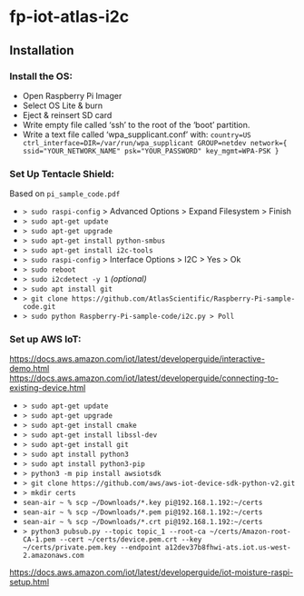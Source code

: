 # fp-iot-atlas-i2c

## Installation

### Install the OS:
- Open Raspberry Pi Imager
- Select OS Lite & burn
- Eject & reinsert SD card
- Write empty file called ‘ssh’ to the root of the ‘boot’ partition.
- Write a text file called ‘wpa_supplicant.conf’ with:
``
country=US
ctrl_interface=DIR=/var/run/wpa_supplicant GROUP=netdev
network={
  ssid="YOUR_NETWORK_NAME"
  psk="YOUR_PASSWORD"
  key_mgmt=WPA-PSK
}
``

### Set Up Tentacle Shield:
Based on `pi_sample_code.pdf`
- `> sudo raspi-config` > Advanced Options > Expand Filesystem > Finish
- `> sudo apt-get update`
- `> sudo apt-get upgrade`
- `> sudo apt-get install python-smbus`
- `> sudo apt-get install i2c-tools`
- `> sudo raspi-config` > Interface Options > I2C > Yes > Ok
- `> sudo reboot`
- `> sudo i2cdetect -y 1` _(optional)_
- `> sudo apt install git`
- `> git clone https://github.com/AtlasScientific/Raspberry-Pi-sample-code.git`
- `> sudo python Raspberry-Pi-sample-code/i2c.py > Poll`
		
### Set up AWS IoT:
https://docs.aws.amazon.com/iot/latest/developerguide/interactive-demo.html
https://docs.aws.amazon.com/iot/latest/developerguide/connecting-to-existing-device.html
- `> sudo apt-get update`
- `> sudo apt-get upgrade`
- `> sudo apt-get install cmake`
- `> sudo apt-get install libssl-dev`
- `> sudo apt-get install git`
- `> sudo apt install python3`
- `> sudo apt install python3-pip`
- `> python3 -m pip install awsiotsdk`
- `> git clone https://github.com/aws/aws-iot-device-sdk-python-v2.git`
- `> mkdir certs`
- `sean-air ~ % scp ~/Downloads/*.key pi@192.168.1.192:~/certs`
- `sean-air ~ % scp ~/Downloads/*.pem pi@192.168.1.192:~/certs`
- `sean-air ~ % scp ~/Downloads/*.crt pi@192.168.1.192:~/certs`
- `> python3 pubsub.py --topic topic_1 --root-ca ~/certs/Amazon-root-CA-1.pem --cert ~/certs/device.pem.crt --key ~/certs/private.pem.key --endpoint a12dev37b8fhwi-ats.iot.us-west-2.amazonaws.com`

https://docs.aws.amazon.com/iot/latest/developerguide/iot-moisture-raspi-setup.html

